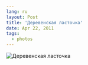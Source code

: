 ```yaml
---
lang: ru
layout: Post
title: 'Деревенская ласточка'
date: Apr 22, 2011
tags:
  - photos
---
```


![Деревенская ласточка](photo://2010-07-06_5D_7753_Artem_Sapegin)
